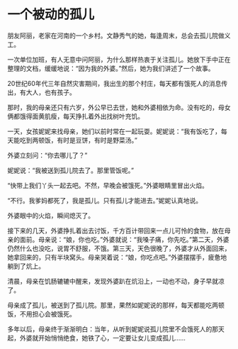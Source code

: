 # 一个被动的孤儿

朋友阿丽，老家在河南的一个乡村。文静秀气的她，每逢周末，总会去孤儿院做义工。 

一次单位加班，有人无意中问阿丽，为什么那样热衷于关注孤儿。她放下手中正在整理的文档，缓缓地说：“因为我的外婆。”然后，她为我们讲述了一个故事。 

20世纪60年代三年自然灾害期间，我出生的那个村庄，每天都有饿死人的消息传出，有大人，也有孩子。 

那时，我的母亲还只有六岁，外公早已去世，她和外婆相依为命。没有吃的，母女俩都饿得面黄肌瘦，每天挣扎着外出找树叶充饥。 

一天，女孩妮妮来找母亲，她们以前时常在一起玩耍。妮妮说：“我有饭吃了，每天能吃到两顿饭，有时是豆饼，有时是野菜汤。” 

外婆立刻问：“你去哪儿了？” 

妮妮说：“我被送到孤儿院去了。那里管饭呢。” 

“快带上我们丫头一起去吧。不然，早晚会被饿死。”外婆眼睛里冒出火焰。 

“不行。我爹妈都死了，我是孤儿。只有孤儿才能进去。”妮妮认真地说。 

外婆眼中的火焰，瞬间熄灭了。 

接下来的几天，外婆挣扎着出去讨饭，千方百计带回来一点儿可怜的食物，放在母亲的面前。母亲说：“娘，你也吃。”外婆就说：“我嗓子痛，你先吃。”第二天，外婆仍然什么也没吃，说胃不舒服，不饿。第三天，天色很晚了，外婆才从外面回来，她拿回来的，只有半块窝头。母亲哭着说：“娘，你吃点吧。”外婆摆摆手，疲惫地躺到了炕上。 

清晨，母亲在饥肠辘辘中醒来，发现外婆趴在炕沿上，一动也不动，身子早就凉了。 

母亲成了孤儿，被送到了孤儿院。那里，果然如妮妮说的那样，每天都能吃两顿饭，不用担心会被饿死。 

多年以后，母亲终于渐渐明白：当年，从听到妮妮说孤儿院里不会饿死人的那天起，外婆就开始悄悄绝食，她铁了心，一定要让女儿变成孤儿……